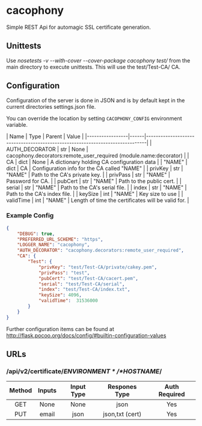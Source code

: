 # cacophony
Simple REST Api for automagic SSL certificate generation.


## Unittests
Use *nosetests -v --with-cover --cover-package cacophony test/* from the main directory to execute unittests. This will use the test/Test-CA/ CA.

## Configuration
Configuration of the server is done in JSON and is by default kept in the current directories settings.json file.

You can override the location by setting `CACOPHONY_CONFIG` environment variable.

| Name            | Type | Parent | Value                                                               |
|-----------------|------|------------------------------------------------------------------------------|
| AUTH\_DECORATOR | str  | None   | cacophony.decorators:remote\_user\_required (module.name:decorator) |
| CA              | dict | None   | A dictionary holding CA configuration data                          |
| "NAME"          | dict | CA     | Configuration info for the CA called "NAME"                         |
| privKey         | str  | "NAME" | Path to the CA's private key.                                       |
| privPass        | str  | "NAME" | Password for CA.                                                    |
| pubCert         | str  | "NAME" | Path to the public cert.                                            |
| serial          | str  | "NAME" | Path to the CA's serial file.                                       |
| index           | str  | "NAME" | Path to the CA's index file.                                        |
| keySize         | int  | "NAME" | Key size to use                                                     |
| validTime       | int  | "NAME" | Length of time the certificates will be valid for.                  |


### Example Config
```json
{
    "DEBUG": true,
    "PREFERRED_URL_SCHEME": "https",
    "LOGGER_NAME": "cacophony",
    "AUTH_DECORATOR": "cacophony.decorators:remote_user_required",
    "CA": {        
        "Test": { 
            "privKey": "test/Test-CA/private/cakey.pem",
            "privPass": "test",
            "pubCert": "test/Test-CA/cacert.pem",
            "serial": "test/Test-CA/serial",
            "index": "test/Test-CA/index.txt",
            "keySize": 4096,
            "validTime":  31536000
        }
    }
}
```


Further configuration items can be found at http://flask.pocoo.org/docs/config/#builtin-configuration-values

## URLs
### /api/v2/certificate/*$ENVIRONMENT*/*$HOSTNAME*/
| Method | Inputs | Input Type | Respones Type   | Auth Required |
| :----: | :----: | :--------: | :-------------: | :-----------: |
| GET    | None   | None       | json            | Yes           |
| PUT    | email  | json       | json,txt (cert) | Yes           |
